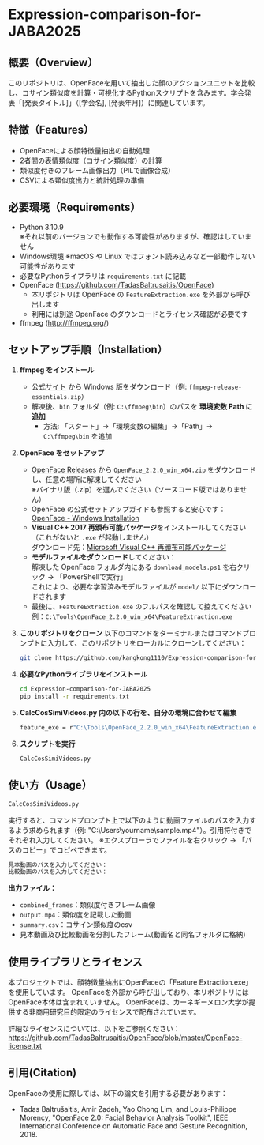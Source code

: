 # Expression-comparison-for-JABA2025

## 概要（Overview）
このリポジトリは、OpenFaceを用いて抽出した顔のアクションユニットを比較し、コサイン類似度を計算・可視化するPythonスクリプトを含みます。学会発表「[発表タイトル]」（[学会名], [発表年月]）に関連しています。

## 特徴（Features）
- OpenFaceによる顔特徴量抽出の自動処理
- 2者間の表情類似度（コサイン類似度）の計算
- 類似度付きのフレーム画像出力（PILで画像合成）
- CSVによる類似度出力と統計処理の準備

## 必要環境（Requirements）
- Python 3.10.9  
  ※それ以前のバージョンでも動作する可能性がありますが、確認はしていません
- Windows環境
  ※macOS や Linux ではフォント読み込みなど一部動作しない可能性があります
- 必要なPythonライブラリは `requirements.txt` に記載
- OpenFace (https://github.com/TadasBaltrusaitis/OpenFace)  
  - 本リポジトリは OpenFace の `FeatureExtraction.exe` を外部から呼び出します  
  - 利用には別途 OpenFace のダウンロードとライセンス確認が必要です
- ffmpeg (http://ffmpeg.org/)
## セットアップ手順（Installation）

1. **ffmpeg をインストール**
   - [公式サイト](https://ffmpeg.org/download.html) から Windows 版をダウンロード（例: `ffmpeg-release-essentials.zip`）
   - 解凍後、`bin` フォルダ（例: `C:\ffmpeg\bin`）のパスを **環境変数 Path に追加**
     - 方法: 「スタート」→「環境変数の編集」→「Path」→ `C:\ffmpeg\bin` を追加

2. **OpenFace をセットアップ**
   - [OpenFace Releases](https://github.com/TadasBaltrusaitis/OpenFace/releases) から `OpenFace_2.2.0_win_x64.zip` をダウンロードし、任意の場所に解凍してください  
     ※バイナリ版（.zip）を選んでください（ソースコード版ではありません）
   - OpenFace の公式セットアップガイドも参照すると安心です：  
     [OpenFace - Windows Installation](https://github.com/TadasBaltrusaitis/OpenFace/wiki/Windows-Installation)
   - **Visual C++ 2017 再頒布可能パッケージ**をインストールしてください（これがないと `.exe` が起動しません）  
     ダウンロード先：[Microsoft Visual C++ 再頒布可能パッケージ](https://visualstudio.microsoft.com/ja/downloads/)
   - **モデルファイルをダウンロード**してください：  
     解凍した OpenFace フォルダ内にある `download_models.ps1` を右クリック → 「PowerShellで実行」  
     これにより、必要な学習済みモデルファイルが `model/` 以下にダウンロードされます
   - 最後に、`FeatureExtraction.exe` のフルパスを確認して控えてください  
     例：`C:\Tools\OpenFace_2.2.0_win_x64\FeatureExtraction.exe`

3. **このリポジトリをクローン**
以下のコマンドをターミナルまたはコマンドプロンプトに入力して、このリポジトリをローカルにクローンしてください：
   ```bash
   git clone https://github.com/kangkong1110/Expression-comparison-for-JABA2025.git
   ```
   
4. **必要なPythonライブラリをインストール**
   ```bash
   cd Expression-comparison-for-JABA2025
   pip install -r requirements.txt
   
5. **CalcCosSimiVideos.py 内の以下の行を、自分の環境に合わせて編集**
   ```bash
   feature_exe = r"C:\Tools\OpenFace_2.2.0_win_x64\FeatureExtraction.exe"
   
6. **スクリプトを実行**
   ```bash
   CalcCosSimiVideos.py

## 使い方（Usage）
```bash
CalcCosSimiVideos.py
```

実行すると、コマンドプロンプト上で以下のように動画ファイルのパスを入力するよう求められます（例: "C:\Users\yourname\sample.mp4"）。引用符付きでそれぞれ入力してください。
※エクスプローラでファイルを右クリック → 「パスのコピー」でコピペできます。
```bash
見本動画のパスを入力してください：
比較動画のパスを入力してください：
```

**出力ファイル：**
- `combined_frames`：類似度付きフレーム画像
- `output.mp4`：類似度を記載した動画
- `summary.csv`：コサイン類似度のcsv
- 見本動画及び比較動画を分割したフレーム(動画名と同名フォルダに格納)

## 使用ライブラリとライセンス

本プロジェクトでは、顔特徴量抽出にOpenFaceの「Feature Extraction.exe」を使用しています。
OpenFaceを外部から呼び出しており、本リポジトリにはOpenFace本体は含まれていません。
OpenFaceは、カーネギーメロン大学が提供する非商用研究目的限定のライセンスで配布されています。

詳細なライセンスについては、以下をご参照ください：
https://github.com/TadasBaltrusaitis/OpenFace/blob/master/OpenFace-license.txt

## 引用(Citation)
OpenFaceの使用に際しては、以下の論文を引用する必要があります：

- Tadas Baltrušaitis, Amir Zadeh, Yao Chong Lim, and Louis-Philippe Morency,
  "OpenFace 2.0: Facial Behavior Analysis Toolkit",
  IEEE International Conference on Automatic Face and Gesture Recognition, 2018.

